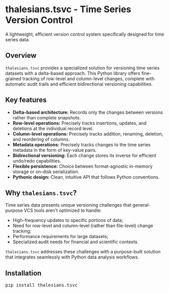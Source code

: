 # thalesians.tsvc - Time Series Version Control

A lightweight, efficient version control system specifically designed for time series data.

## Overview

`thalesians.tsvc` provides a specialized solution for versioning time series datasets with a delta-based approach. This Python library offers fine-grained tracking of row-level and column-level changes, complete with automatic audit trails and efficient bidirectional versioning capabilities.

## Key features

* **Delta-based architecture:** Records only the changes between versions rather than complete snapshots.
* **Row-level operations:** Precisely tracks insertions, updates, and deletions at the individual record level.
* **Column-level operations:** Precisely tracks addition, renaming, deletion, and reordering of columns.
* **Metadata operations:** Precisely tracks changes to the time series metadata in the form of key-value pairs.
* **Bidirectional versioning:** Each change stores its inverse for efficient undo/redo capabilities.
* **Flexible persistence:** Choice between format-agnostic in-memory storage or on-disk serialization.
* **Pythonic design:** Clean, intuitive API that follows Python conventions.

## Why `thalesians.tsvc`?

Time series data presents unique versioning challenges that general-purpose VCS tools aren't optimized to handle:

* High-frequency updates to specific portions of data;
* Need for row-level and column-level (rather than file-level) change tracking;
* Performance requirements for large datasets;
* Specialized audit needs for financial and scientific contexts.

`thalesians.tsvc` addresses these challenges with a purpose-built solution that integrates seamlessly with Python data analysis workflows.

## Installation

<pre>
pip install thalesians.tsvc
</pre>

